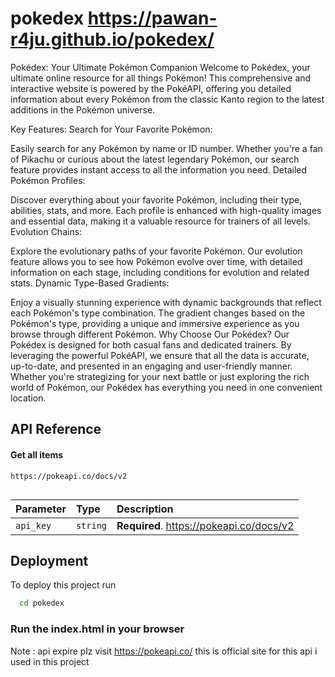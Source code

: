 
# pokedex https://pawan-r4ju.github.io/pokedex/

Pokédex: Your Ultimate Pokémon Companion
Welcome to Pokédex, your ultimate online resource for all things Pokémon! This comprehensive and interactive website is powered by the PokéAPI, offering you detailed information about every Pokémon from the classic Kanto region to the latest additions in the Pokémon universe.

Key Features:
Search for Your Favorite Pokémon:

Easily search for any Pokémon by name or ID number. Whether you're a fan of Pikachu or curious about the latest legendary Pokémon, our search feature provides instant access to all the information you need.
Detailed Pokémon Profiles:

Discover everything about your favorite Pokémon, including their type, abilities, stats, and more. Each profile is enhanced with high-quality images and essential data, making it a valuable resource for trainers of all levels.
Evolution Chains:

Explore the evolutionary paths of your favorite Pokémon. Our evolution feature allows you to see how Pokémon evolve over time, with detailed information on each stage, including conditions for evolution and related stats.
Dynamic Type-Based Gradients:

Enjoy a visually stunning experience with dynamic backgrounds that reflect each Pokémon's type combination. The gradient changes based on the Pokémon's type, providing a unique and immersive experience as you browse through different Pokémon.
Why Choose Our Pokédex?
Our Pokédex is designed for both casual fans and dedicated trainers. By leveraging the powerful PokéAPI, we ensure that all the data is accurate, up-to-date, and presented in an engaging and user-friendly manner. Whether you're strategizing for your next battle or just exploring the rich world of Pokémon, our Pokédex has everything you need in one convenient location.


## API Reference

#### Get all items

```http
https://pokeapi.co/docs/v2
 
```

| Parameter | Type     | Description                |
| :-------- | :------- | :------------------------- |
| `api_key` | `string` | **Required**. https://pokeapi.co/docs/v2 |



## Deployment

To deploy this project run

```bash
  cd pokedex
```

### Run the index.html in your browser

Note : api expire plz visit https://pokeapi.co/ 
this is official site for this api i used in this project

